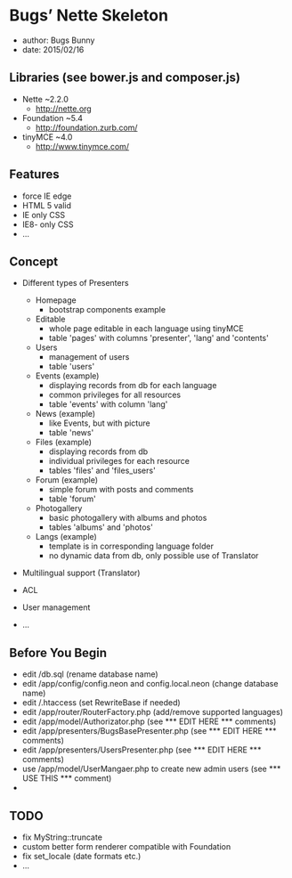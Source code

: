 # Bugs’ Nette Skeleton
- author:		Bugs Bunny
- date:			2015/02/16

## Libraries (see bower.js and composer.js)
- Nette			~2.2.0
  - http://nette.org
- Foundation	~5.4
  - http://foundation.zurb.com/
- tinyMCE		~4.0
	- http://www.tinymce.com/

## Features
- force IE edge
- HTML 5 valid
- IE only CSS
- IE8- only CSS
- ...

## Concept
- Different types of Presenters
  - Homepage
    - bootstrap components example
  - Editable
    - whole page editable in each language using tinyMCE
    - table 'pages' with columns 'presenter', 'lang' and 'contents'
  - Users
    - management of users
    - table 'users'
  - Events (example)
    - displaying records from db for each language
    - common privileges for all resources
    - table 'events' with column 'lang'
  - News (example)
    - like Events, but with picture
    - table 'news'
  - Files (example)
    - displaying records from db
    - individual privileges for each resource
    - tables 'files' and 'files_users'
  - Forum (example)
    - simple forum with posts and comments
    - table 'forum'
  - Photogallery
    - basic photogallery with albums and photos
    - tables 'albums' and 'photos'
  - Langs (example)
    - template is in corresponding language folder
    - no dynamic data from db, only possible use of Translator

- Multilingual support (Translator)
- ACL
- User management
- ...

## Before You Begin
- edit /db.sql (rename database name)
- edit /app/config/config.neon and config.local.neon (change database name)
- edit /.htaccess (set RewriteBase if needed)
- edit /app/router/RouterFactory.php (add/remove supported languages)
- edit /app/model/Authorizator.php (see *** EDIT HERE *** comments)
- edit /app/presenters/BugsBasePresenter.php (see *** EDIT HERE *** comments)
- edit /app/presenters/UsersPresenter.php (see *** EDIT HERE *** comments)
- use /app/model/UserMangaer.php to create new admin users (see *** USE THIS *** comment)
-

## TODO
- fix MyString::truncate
- custom better form renderer compatible with Foundation
- fix set_locale (date formats etc.)
- ...
